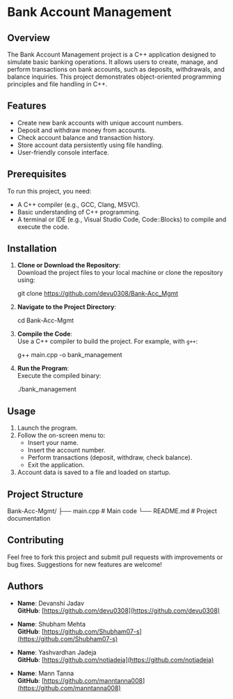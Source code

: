 # Bank Account Management

## Overview
The Bank Account Management project is a C++ application designed to simulate basic banking operations. It allows users to create, manage, and perform transactions on bank accounts, such as deposits, withdrawals, and balance inquiries. This project demonstrates object-oriented programming principles and file handling in C++.

## Features
- Create new bank accounts with unique account numbers.
- Deposit and withdraw money from accounts.
- Check account balance and transaction history.
- Store account data persistently using file handling.
- User-friendly console interface.

## Prerequisites
To run this project, you need:
- A C++ compiler (e.g., GCC, Clang, MSVC).
- Basic understanding of C++ programming.
- A terminal or IDE (e.g., Visual Studio Code, Code::Blocks) to compile and execute the code.

## Installation
1. **Clone or Download the Repository**:  
   Download the project files to your local machine or clone the repository using:

   git clone https://github.com/devu0308/Bank-Acc_Mgmt


2. **Navigate to the Project Directory**:  

   cd Bank-Acc-Mgmt


3. **Compile the Code**:  
   Use a C++ compiler to build the project. For example, with `g++`:

   g++ main.cpp -o bank_management


4. **Run the Program**:  
   Execute the compiled binary:

   ./bank_management

## Usage
1. Launch the program.
2. Follow the on-screen menu to:
   - Insert your name.
   - Insert the account number.
   - Perform transactions (deposit, withdraw, check balance).
   - Exit the application.
3. Account data is saved to a file and loaded on startup.

## Project Structure

Bank-Acc-Mgmt/
├── main.cpp          # Main code
└── README.md         # Project documentation

## Contributing
Feel free to fork this project and submit pull requests with improvements or bug fixes. Suggestions for new features are welcome!

## Authors

- **Name**: Devanshi Jadav  
  **GitHub**: [https://github.com/devu0308](https://github.com/devu0308)  

- **Name**: Shubham Mehta  
  **GitHub**: [https://github.com/Shubham07-s](https://github.com/Shubham07-s)  

- **Name**: Yashvardhan Jadeja  
  **GitHub**: [https://github.com/notjadeja](https://github.com/notjadeja)  

- **Name**: Mann Tanna  
  **GitHub**: [https://github.com/manntanna008](https://github.com/manntanna008)  